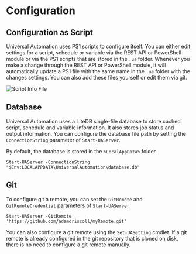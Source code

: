 # Configuration

## Configuration as Script

Universal Automation uses PS1 scripts to configure itself. You can either edit settings for a script, schedule or variable via the REST API or PowerShell module or via the PS1 scripts that are stored in the `.ua` folder. Whenever you make a change through the REST API or PowerShell module, it will automatically update a PS1 file with the same name in the `.ua` folder with the changes settings. You can also add these files yourself or edit them via git. 

![Script Info File](../.gitbook/assets/image.png)

## Database 

Universal Automation uses a LiteDB single-file database to store cached script, schedule and variable information. It also stores job status and output information. You can configure the database file path by setting the `ConnectionString` parameter of `Start-UAServer`.

By default, the database is stored in the `%LocalAppData%` folder.

```text
Start-UAServer -ConnectionString "$Env:LOCALAPPDATA\UniversalAutomation\database.db"
```

## Git 

To configure git a remote, you can set the `GitRemote` and `GitRemoteCredential` parameters of `Start-UAServer`.

```text
Start-UAServer -GitRemote 'https://github.com/adamdriscoll/myRemote.git'
```

You can also configure a git remote using the `Set-UASetting` cmdlet. If a git remote is already configured in the git repository that is cloned on disk, there is no need to configure a git remote manually. 

